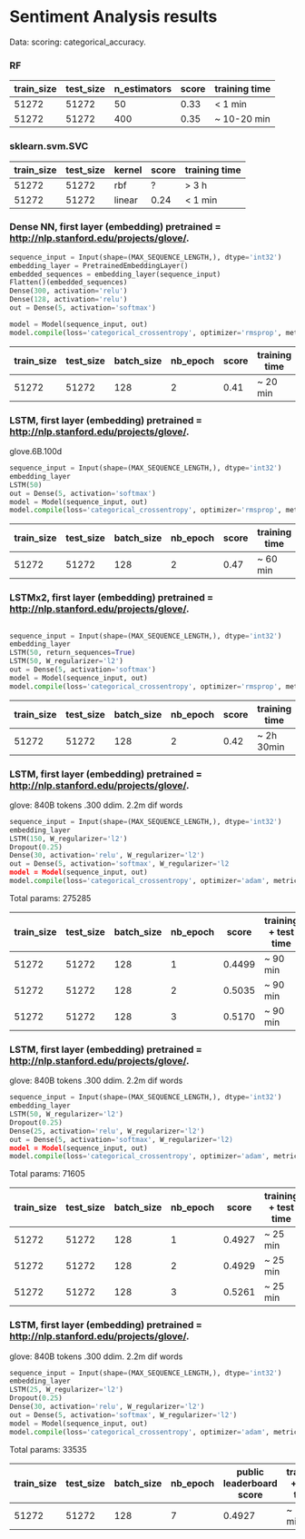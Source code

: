 # Sentiment Analysis results
Data: scoring: categorical_accuracy.
### RF


train_size | test_size | n_estimators |score | training time
------------ | ------------- | ---------- | ------------- | ----------
51272 | 51272 | 50 | 0.33 | < 1 min
51272 | 51272 | 400 | 0.35 | ~ 10-20 min

### sklearn.svm.SVC


train_size | test_size | kernel |score | training time
------------ | ------------- | ---------- | ------------- | ----------
51272 | 51272 | rbf | ? | > 3 h
51272 | 51272 | linear | 0.24 | < 1 min 


### Dense NN, first layer (embedding) pretrained = http://nlp.stanford.edu/projects/glove/.
```python
sequence_input = Input(shape=(MAX_SEQUENCE_LENGTH,), dtype='int32')
embedding_layer = PretrainedEmbeddingLayer()
embedded_sequences = embedding_layer(sequence_input)
Flatten()(embedded_sequences)
Dense(300, activation='relu')
Dense(128, activation='relu')
out = Dense(5, activation='softmax')

model = Model(sequence_input, out)
model.compile(loss='categorical_crossentropy', optimizer='rmsprop', metrics=['acc'])
```

train_size | test_size | batch_size |nb_epoch |score | training time
------------ | ------------- | ----------| ---------- | ------------- | ----------
51272 | 51272 | 128 | 2 | 0.41 | ~ 20 min

### LSTM, first layer (embedding) pretrained = http://nlp.stanford.edu/projects/glove/. 

glove.6B.100d


```python
sequence_input = Input(shape=(MAX_SEQUENCE_LENGTH,), dtype='int32')
embedding_layer
LSTM(50)
out = Dense(5, activation='softmax')
model = Model(sequence_input, out)
model.compile(loss='categorical_crossentropy', optimizer='rmsprop', metrics=['acc'])
```

train_size | test_size | batch_size |nb_epoch |score | training time
------------ | ------------- | ----------| ---------- | ------------- | ----------
51272 | 51272 | 128 | 2 | 0.47 | ~ 60 min


### LSTMx2, first layer (embedding) pretrained = http://nlp.stanford.edu/projects/glove/.
```python

sequence_input = Input(shape=(MAX_SEQUENCE_LENGTH,), dtype='int32')
embedding_layer
LSTM(50, return_sequences=True)
LSTM(50, W_regularizer='l2')
out = Dense(5, activation='softmax')
model = Model(sequence_input, out)
model.compile(loss='categorical_crossentropy', optimizer='rmsprop', metrics=['acc'])
```

train_size | test_size | batch_size |nb_epoch |score | training time
------------ | ------------- | ----------| ---------- | ------------- | ----------
51272 | 51272 | 128 | 2 | 0.42 | ~  2h 30min

### LSTM, first layer (embedding) pretrained = http://nlp.stanford.edu/projects/glove/. 
glove: 840B tokens .300 ddim. 2.2m dif words

```python
sequence_input = Input(shape=(MAX_SEQUENCE_LENGTH,), dtype='int32')
embedding_layer
LSTM(150, W_regularizer='l2')
Dropout(0.25)
Dense(30, activation='relu', W_regularizer='l2')
out = Dense(5, activation='softmax', W_regularizer='l2
model = Model(sequence_input, out)
model.compile(loss='categorical_crossentropy', optimizer='adam', metrics=['acc'])
```
Total params: 275285


train_size | test_size | batch_size | nb_epoch |score | training + test time
------------ | ------------- | ----------| ---------- | ------------- | ----------
51272 | 51272 | 128 | 1 | 0.4499 | ~ 90 min
51272 | 51272 | 128 | 2 | 0.5035 | ~ 90 min
51272 | 51272 | 128 | 3 | 0.5170 | ~ 90 min

### LSTM, first layer (embedding) pretrained = http://nlp.stanford.edu/projects/glove/. 
glove: 840B tokens .300 ddim. 2.2m dif words

```python
sequence_input = Input(shape=(MAX_SEQUENCE_LENGTH,), dtype='int32')
embedding_layer
LSTM(50, W_regularizer='l2')
Dropout(0.25)
Dense(25, activation='relu', W_regularizer='l2')
out = Dense(5, activation='softmax', W_regularizer='l2)
model = Model(sequence_input, out)
model.compile(loss='categorical_crossentropy', optimizer='adam', metrics=['acc'])
```
Total params: 71605


train_size | test_size | batch_size | nb_epoch |score | training + test time
------------ | ------------- | ----------| ---------- | ------------- | ----------
51272 | 51272 | 128 | 1 | 0.4927 | ~ 25 min
51272 | 51272 | 128 | 2 | 0.4929 | ~ 25 min
51272 | 51272 | 128 | 3 | 0.5261 | ~ 25 min

### LSTM, first layer (embedding) pretrained = http://nlp.stanford.edu/projects/glove/. 
glove: 840B tokens .300 ddim. 2.2m dif words

```python
sequence_input = Input(shape=(MAX_SEQUENCE_LENGTH,), dtype='int32')
embedding_layer
LSTM(25, W_regularizer='l2')
Dropout(0.25)
Dense(30, activation='relu', W_regularizer='l2')
out = Dense(5, activation='softmax', W_regularizer='l2')
model = Model(sequence_input, out)
model.compile(loss='categorical_crossentropy', optimizer='adam', metrics=['acc'])
```
Total params: 33535

train_size | test_size | batch_size | nb_epoch |public leaderboard score | training + test time
------------ | ------------- | ----------| ---------- | ------------- | ----------
51272 | 51272 | 128 | 7 | 0.4927 | ~ 25 min


